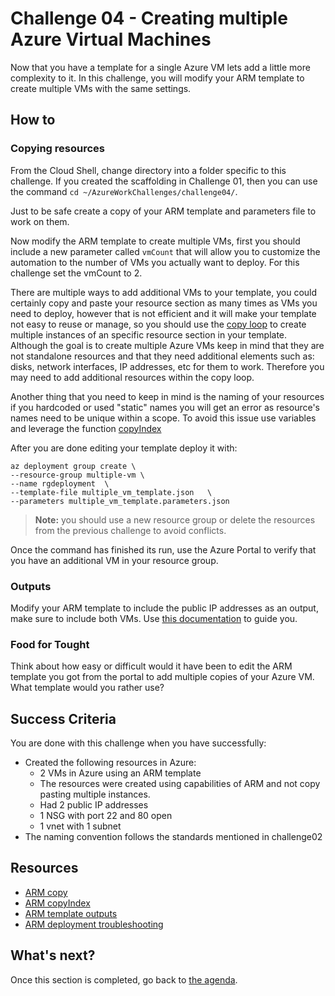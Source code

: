 # Challenge 04 - Creating multiple Azure Virtual Machines

Now that you have a template for a single Azure VM lets add a little more complexity to it. In this challenge, you will modify your ARM template to create multiple VMs with the same settings.

## How to

### Copying resources

From the Cloud Shell, change directory into a folder specific to this challenge. If you created the scaffolding in Challenge 01, then you can use the command `cd ~/AzureWorkChallenges/challenge04/`.

Just to be safe create a copy of your ARM template and parameters file to work on them.

Now modify the ARM template to create multiple VMs, first you should include a new parameter called `vmCount` that will allow you to customize the automation to the number of VMs you actually want to deploy. For this challenge set the vmCount to 2.

There are multiple ways to add additional VMs to your template, you could certainly copy and paste your resource section as many times as VMs you need to deploy, however that is not efficient and it will make your template not easy to reuse or manage, so you should use the [copy loop](https://docs.microsoft.com/azure/azure-resource-manager/templates/copy-resources?tabs=json) to create multiple instances of an specific resource section in your template. Although the goal is to create multiple Azure VMs keep in mind that they are not standalone resources and that they need additional elements such as: disks, network interfaces, IP addresses, etc for them to work. Therefore you may need to add additional resources within the copy loop.

Another thing that you need to keep in mind is the naming of your resources if you hardcoded or used "static" names you will get an error as resource's names need to be unique within a scope. To avoid this issue use variables and leverage the function [copyIndex](https://docs.microsoft.com/azure/azure-resource-manager/templates/template-functions-numeric?tabs=json#copyindex)

After you are done editing your template deploy it with:

```shell
az deployment group create \
--resource-group multiple-vm \
--name rgdeployment  \
--template-file multiple_vm_template.json   \
--parameters multiple_vm_template.parameters.json
```

> **Note:** you should use a new resource group or delete the resources from the previous challenge to avoid conflicts.

Once the command has finished its run, use the Azure Portal to verify that you have an additional VM in your resource group.

### Outputs

Modify your ARM template to include the public IP addresses as an output, make sure to include both VMs. Use [this documentation](https://docs.microsoft.com/azure/azure-resource-manager/templates/template-outputs?tabs=json%2Cazure-cli) to guide you.

### Food for Tought

Think about how easy or difficult would it have been to edit the ARM template you got from the portal to add multiple copies of your Azure VM. What template would you rather use?

## Success Criteria

You are done with this challenge when you have successfully:

- Created the following resources in Azure:
  - 2 VMs in Azure using an ARM template
  - The resources were created using capabilities of ARM and not copy pasting multiple instances.
  - Had 2 public IP addresses
  - 1 NSG with port 22 and 80 open
  - 1 vnet with 1 subnet
- The naming convention follows the standards mentioned in challenge02

## Resources

- [ARM copy](https://docs.microsoft.com/azure/azure-resource-manager/templates/copy-resources?tabs=json)
- [ARM copyIndex](https://docs.microsoft.com/azure/azure-resource-manager/templates/template-functions-numeric?tabs=json#copyindex)
- [ARM template outputs](https://docs.microsoft.com/azure/azure-resource-manager/templates/template-outputs?tabs=json%2Cazure-cli)
- [ARM deployment troubleshooting](https://docs.microsoft.com/azure/azure-resource-manager/templates/common-deployment-errors)

## What's next?

Once this section is completed, go back to [the agenda](../../README.md).
